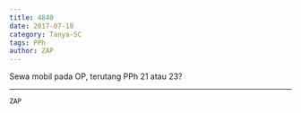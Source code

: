 ```yaml
---
title: 4840
date: 2017-07-18
category: Tanya-SC
tags: PPh
author: ZAP
---
```


Sewa mobil pada OP, terutang PPh 21 atau 23?

---



`ZAP`
